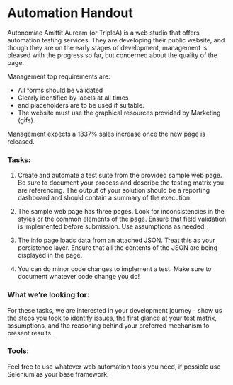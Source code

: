 # Automation Handout

Autonomiae Amittit Auream (or TripleA) is a web studio that offers automation testing services. They are developing their public website, and though they are on the early stages of development, management is pleased with the progress so far, but concerned about the quality of the page.

Management top requirements are: 

* All forms should be validated
* Clearly identified by labels at all times
* and placeholders are to be used if suitable.
* The website must use the graphical resources provided by Marketing (gifs).

Management expects a 1337% sales increase once the new page is released.

### Tasks:

1. Create and automate a test suite from the provided sample web page. Be sure to document your process and describe the testing matrix you are referencing. The output of your solution should be a reporting dashboard and should contain a summary of the execution.

2. The sample web page has three pages. Look for inconsistencies in the styles or the common elements of the page. Ensure that field validation is implemented before submission. Use assumptions as needed.

3. The info page loads data from an attached JSON. Treat this as your persistence layer. Ensure that all the contents of the JSON are being displayed in the page.

4. You can do minor code changes to implement a test. Make sure to document whatever code change you do!

### What we’re looking for:

For these tasks, we are interested in your development journey - show us the steps you took to identify issues, the first glance at your test matrix, assumptions, and the reasoning behind your preferred mechanism to present results.

### Tools:

Feel free to use whatever web automation tools you need, if possible use Selenium as your base framework.